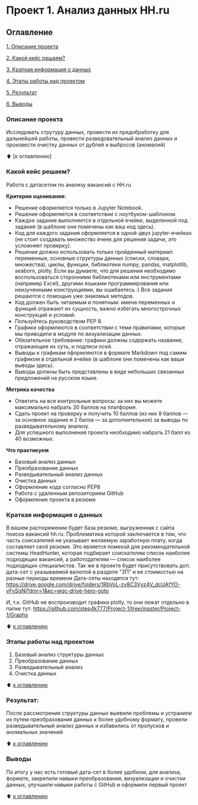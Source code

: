 # Проект 1. Анализ данных HH.ru

## Оглавление
[1. Описание проекта](https://github.com/step4k777/First/blob/main/Project%200/Readme.md#Описаниепроекта)

[2. Какой кейс решаем?](https://github.com/step4k777/First/blob/main/Project%200/Readme.md#Какойкейсрешаем)

[3. Краткая информация о данных](https://github.com/step4k777/First/blob/main/Project%200/Readme.md#Краткаяинформацияоданных)

[4. Этапы работы над проектом](https://github.com/step4k777/First/blob/main/Project%200/Readme.md#Этапыработынадпроектом)

[5. Результат](https://github.com/step4k777/First/blob/main/Project%200/Readme.md#Результат)

[6. Выводы](https://github.com/step4k777/First/blob/main/Project%200/Readme.md#Выводы)

### Описание проекта
Исследовать струтуру данных, провести их предобработку для дальнейшей работы, провести разведовательный анализ данных и произвести очистку данных от дублей и выбросов (аномалий)

:arrow_up: [к оглавлению]


### Какой кейс решаем?
Работа с датасетом по анализу вакансий с HH.ru

**Критерии оценивания:**
 - Решение оформляется только в Jupyter Notebook.
 - Решение оформляется в соответствии с ноутбуком-шаблоном.
 - Каждое задание выполняется в отдельной ячейке, выделенной под задание (в шаблоне они помечены как ваш код здесь).
 - Код для каждого задания оформляется в одной-двух jupyter-ячейках (не стоит создавать множество ячеек для решения задачи, это усложняет проверку).
 - Решение должно использовать только пройденный материал: переменные, основные структуры данных (списки, словари, множества), циклы, функции, библиотеки numpy, pandas, matplotlib, seaborn, plotly. Если вы думаете, что для решения необходимо воспользоваться сторонними библиотеками или инструментами (например Excel), другими языками программирования или неизученными конструкциями, вы ошибаетесь :) Все задания решаются с помощью уже знакомых методов.
 - Код должен быть читаемым и понятным: имена переменных и функций отражают их сущность, важно избегать многострочных конструкций и условий.
 - Пользуйтесь руководством PEP 8.
 - Графики оформляются в соответствии с теми правилами, которые мы приводили в модуле по визуализации данных.
 - Обязательное требование: графики должны содержать название, отражающее их суть, и подписи осей.
 - Выводы к графикам оформляются в формате Markdown под самим графиком в отдельной ячейке (в шаблоне они помечены как ваши выводы здесь). 
  - Выводы должны быть представлены в виде небольших связанных предложений на русском языке.

**Метрика качества**

 - Ответить на все контрольные вопросы: за них вы можете максимально набрать 30 баллов на платформе.
 - Сдать проект на проверку и получить 10 баллов (из них 8 баллов — за основное задание и 2 балла — за дополнительное) за выводы по разведывательному анализу.
 - Для успешного выполнения проекта необходимо набрать 21 балл из 40 возможных.

**Что практикуем**
 - Базовый анализ данных
 - Преобразование данных
 - Разведывательный анализ данных
 - Очистка данных
 - Оформление кода согласно PEP8
 - Работа с удаленным репозиторием GitHub
 - Оформление проекта в резюме



### Краткая информация о данных
В вашем распоряжении будет база резюме, выгруженная с сайта поиска вакансий hh.ru.
Проблематика которой заключается в том, что часть соискателей не указывает желаемую заработную плату, когда составляет своё резюме.
Это является помехой для рекомендательной системы HeadHunter, которая подбирает соискателям список наиболее подходящих вакансий, а работодателям — список наиболее подходящих специалистов.
Так же в проекте будет присутствовать доп. дата-сет с указываемой валютой в разделе "ЗП" и ее стоимостью на разные периоды времени
Дата-сеты находятся тут: https://drive.google.com/drive/folders/1RbVoL-zv8C3Vyz4V_dcUAfYO-vFvSqNj?dmr=1&ec=wgc-drive-hero-goto

И, т.к. GitHub не воспроизводит графики plotly, то они лежат отдельно в папке тут: https://github.com/step4k777/Project-1/tree/master/Project-1/Graphs


:arrow_up: [к оглавлению](https://github.com/step4k777/First/blob/main/Project%200/Readme.md#оглавление)


### Этапы работы над проектом
1) Базовый анализ структуры данных
2) Преобразование данных
3) Разведывательный анализ
4) Очистка данных

:arrow_up: [к оглавлению](https://github.com/step4k777/First/blob/main/Project%200/Readme.md#оглавление)


### Результат:
После рассмотрения структуры данных выявили проблемы и устранили их путем преобразования данных к более удобному формату, провели разведывательный анализ данных и избавились от пропусков и аномальных значений

:arrow_up: [к оглавлению](https://github.com/step4k777/First/blob/main/Project%200/Readme.md#оглавление)


### Выводы
По итогу у нас есть готовый дата-сет в более удобном, для анализа, формате, закрепили навыки преобразования, визуализации и очистки данных, улучшили навыки работы с GitHub и оформили первый проект

:arrow_up: [к оглавлению](https://github.com/step4k777/First/blob/main/Project%200/Readme.md#оглавление)